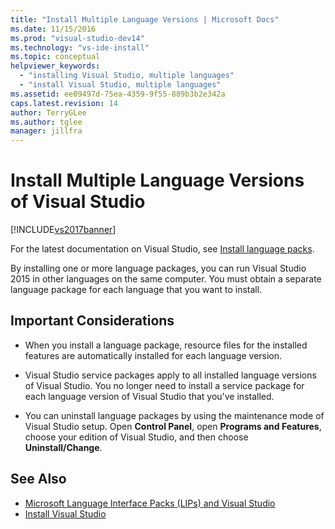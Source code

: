 ```yaml
---
title: "Install Multiple Language Versions | Microsoft Docs"
ms.date: 11/15/2016
ms.prod: "visual-studio-dev14"
ms.technology: "vs-ide-install"
ms.topic: conceptual
helpviewer_keywords:
  - "installing Visual Studio, multiple languages"
  - "install Visual Studio, multiple languages"
ms.assetid: ee09497d-75ea-4359-9f55-889b3b2e342a
caps.latest.revision: 14
author: TerryGLee
ms.author: tglee
manager: jillfra
---
```

# Install Multiple Language Versions of Visual Studio
[!INCLUDE[vs2017banner](../includes/vs2017banner.md)]

For the latest documentation on Visual Studio, see [Install language packs](/visualstudio/install/install-visual-studio?view=vs-2019&preserve-view=true#step-6---install-language-packs-optional).

By installing one or more language packages, you can run Visual Studio 2015 in other languages on the same computer. You must obtain a separate language package for each language that you want to install.

## Important Considerations

- When you install a language package, resource files for the installed features are automatically installed for each language version.

- Visual Studio service packages apply to all installed language versions of Visual Studio. You no longer need to install a service package for each language version of Visual Studio that you've installed.

- You can uninstall language packages by using the maintenance mode of Visual Studio setup. Open **Control Panel**, open **Programs and Features**, choose your edition of Visual Studio, and then choose **Uninstall/Change**.

## See Also

- [Microsoft Language Interface Packs (LIPs) and Visual Studio](../install/microsoft-language-interface-packs-lips-and-visual-studio.md)
- [Install Visual Studio](../install/install-visual-studio-2015.md)